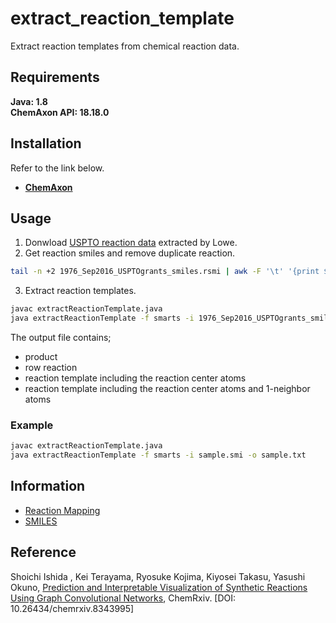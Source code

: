 # extract_reaction_template
Extract reaction templates from chemical reaction data.

## Requirements
**Java: 1.8**  
**ChemAxon API: 18.18.0**  

## Installation
Refer to the link below.
* [**ChemAxon**](https://docs.chemaxon.com/display/docs/Installation+Guide)

## Usage
1. Donwload [USPTO reaction data](https://figshare.com/articles/Chemical_reactions_from_US_patents_1976-Sep2016_/5104873) extracted by Lowe.
2. Get reaction smiles and remove duplicate reaction.
```bash
tail -n +2 1976_Sep2016_USPTOgrants_smiles.rsmi | awk -F '\t' '{print $1}' | sort | uniq > 1976_Sep2016_USPTOgrants_smiles_uniq.smi
```
3. Extract reaction templates.
```bash
javac extractReactionTemplate.java
java extractReactionTemplate -f smarts -i 1976_Sep2016_USPTOgrants_smiles_uniq.smi -o PATH_TO_DIRECTORY
```
The output file contains; 
- product
- row reaction
- reaction template including the reaction center atoms
- reaction template including the reaction center atoms and 1-neighbor atoms

### Example
```bash
javac extractReactionTemplate.java
java extractReactionTemplate -f smarts -i sample.smi -o sample.txt
```


## Information
- [Reaction Mapping](https://docs.chemaxon.com/display/docs/Reaction+Mapping)
- [SMILES](https://docs.chemaxon.com/display/docs/SMILES)

## Reference
Shoichi Ishida , Kei Terayama,  Ryosuke Kojima, Kiyosei Takasu, Yasushi Okuno,
[Prediction and Interpretable Visualization of Synthetic Reactions Using Graph Convolutional Networks](http://dx.doi.org/10.26434/chemrxiv.8343995),
ChemRxiv. [DOI: 10.26434/chemrxiv.8343995]
